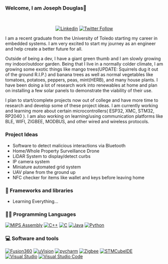 ### Welcome, I am Joseph Douglas👋
<!-- This is for visitor count <img align="right" src="https://visitor-badge.laobi.icu/badge?page_id=jowdow.jowdow">-->
<p align="center">
  <td width="50%">

&nbsp;<p align="center">[![Linkedin](https://img.shields.io/badge/linked-in-369?style=flat-square&logo=linkedin&logoColor=white&color=blue)](https://www.linkedin.com/in/joseph-douglas937/)
<a href="https://twitter.com/jowdow2"><img alt="Twitter Follow" src="https://img.shields.io/twitter/follow/jowdow2?style=flat-square&color=09f&labelColor=black&logo=twitter&label=Twitter"></a>

  </p>
  </td>
</p>

  I am a recent graduate from the University of Toledo starting my career in embedded systems. I am very excited to start my journey as an engineer and help create a better future for all. 

  Outside of being a dev, I have a giant green thumb and I am slowly growing my indoor/outdoor garden. Being that I live in a normally colder climate, I am growing some exotic things like mango trees(UPDATE: Squirrels dug it out of the ground R.I.P.) and banana trees as well as normal vegetables like tomatoes, potatoes, peppers, peas, mint(HERB), and many house plants. I have been doing a lot of research work into renewables at home and plan on installing a few solar panels to demonstrate the viability of their use.

  I plan to start/complete projects now out of college and have more time to research and develop some of these project ideas. I am currently working and learning more about certain microcontrollers( ESP32, XMC, STM32, RP2040 ). I am also working on learning/using communication platforms like BLE, WIFI, ZIGBEE, MODBUS, and other wired and wireless protocols.
  
### Project Ideas
- Software to detect malicious interactions via Bluetooth
- Home/Whole Property Surveillance Drone
- LiDAR System to display/detect curbs
- IP camera system
- Miniature automated grid system
- UAV plane from the ground up
- NFC checker for items like wallet and keys before leaving home

### 🧰 Frameworks and libraries
- Learning
  Everything...
  


### 👨‍💻 Programming Languages

<p>
    <a href="https://github.com/search?q=user%3ADenverCoder1+language%3Aassembly"><img alt="MIPS Assembly" src="https://custom-icon-badges.herokuapp.com/badge/Assembly-525252.svg?logo=asm-hex&logoColor=white"></a>
    <a href="https://github.com/search?q=user%3ADenverCoder1+language%3Acpp"><img alt="C++" src="https://custom-icon-badges.herokuapp.com/badge/C++-9C033A.svg?logo=cpp2&logoColor=white"></a>
  <a href="https://github.com/search?q=user%3ADenverCoder1+language%3Ac"><img alt="C" src="https://img.shields.io/badge/C-00599C?logo=c&logoColor=white"></a>
    <a href="https://github.com/search?q=user%3ADenverCoder1+language%3Ajava"><img alt="Java" src="https://img.shields.io/badge/Java-007396.svg?logo=java&logoColor=white"></a>
    <a href="https://github.com/search?q=user%3ADenverCoder1+language%3Apython"><img alt="Python" src="https://img.shields.io/badge/Python-14354C.svg?logo=python&logoColor=white"></a>
    
</p>


### 💻 Software and tools

<p>
    <a href="#"><img alt="Fusion360" src="https://img.shields.io/badge/-Fusion360-orange?style=flat&logo=autodesk"></a>
    <a href="#"><img alt="uVision" src="https://img.shields.io/badge/-Keil®%20MDK%20uVision-lightblue?style=flat&logo=arm"></a>
    <a href="#"><img alt="pycharm" src="https://img.shields.io/badge/-PyCharm-green?style=flat&logo=PyCharm"></a>
    <a href="#"><img alt="Zigbee" src="https://img.shields.io/badge/Zigbee-0078d7.svg?logo=Zigbee&logoColor=white"></a>
    <!--<a href="#"><img alt="Bluetooth" src="https://img.shields.io/badge/Bluetooth-0078d7.svg?logo=Bluetooth&logoColor=white"></a>-->
    <a href="#"><img alt="STMCubeIDE" src="https://img.shields.io/badge/STMicroelectronics-0078d7.svg?logo=STMicroelectronics&logoColor=white"></a>
    <a href="#"><img alt="Visual Studio" src="https://img.shields.io/badge/Visual%20Studio-0078d7.svg?logo=visual-studio&logoColor=white"></a>
    <a href="#"><img alt="Visual Studio Code" src="https://img.shields.io/badge/Visual%20Studio%20Code-0078d7.svg?logo=visual-studio-code&       logoColor=white"></a>
</p>
